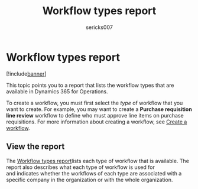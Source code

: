 ﻿---
# required metadata

title: Workflow types report
description: This topic points you to a report that lists the workflow types that are available in Dynamics 365 for Operations.
author: sericks007
manager: AnnBe
ms.date: 04/04/2017
ms.topic: article
ms.prod: 
ms.service: Dynamics365Operations
ms.technology: 

# optional metadata

# ms.search.form: 
# ROBOTS: 
audience: Developer, IT Pro
# ms.devlang: 
# ms.reviewer: 71
ms.search.scope: Operations, Core, Platform, AX Platform
# ms.tgt_pltfrm: 
ms.custom: 202694
ms.assetid: 33349e0d-d8ac-4d20-8f9b-5f85d4e01004
ms.search.region: Global
# ms.search.industry: 
ms.author: sericks
ms.search.validFrom: 2016-05-31
ms.dyn365.ops.version: Platform update 1

---

# Workflow types report

[!include[banner](../includes/banner.md)]


This topic points you to a report that lists the workflow types that are available in Dynamics 365 for Operations.

To create a workflow, you must first select the *type* of workflow that you want to create. For example, you may want to create a **Purchase requisition line review** workflow to define who must approve line items on purchase requisitions. For more information about creating a workflow, see [Create a workflow](create-workflow.md).

## View the report
The [Workflow types report](https://mbs.microsoft.com/customersource/northamerica/AX/downloads/reports/axtechrefrep)lists each type of workflow that is available. The report also describes what each type of workflow is used for and indicates whether the workflows of each type are associated with a specific company in the organization or with the whole organization.


